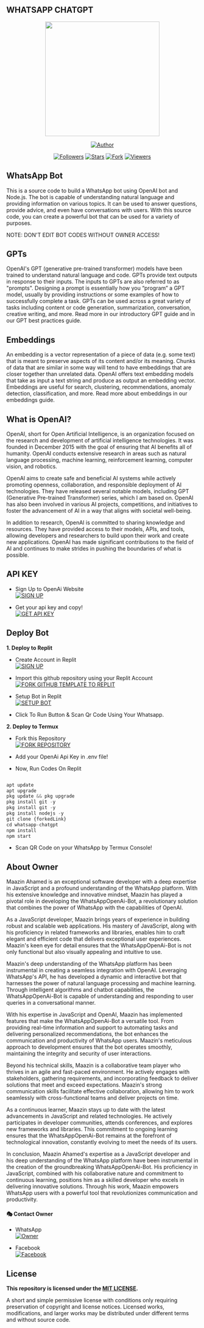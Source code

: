 <h2>WHATSAPP CHATGPT</h2>
<p align="center">
<img src="https://github.com/MznStudios/WhatsAppOpenAi-Bot/blob/main/Media/Images/WhatsAppOpenAi.jpg?raw=true" width="300" height="300"/>
</p>
<p align="center">
<a href="https://github.com/MznStudios"><img title="Author" src="https://img.shields.io/badge/POWERED BY MZN STUDIOS-black?style=for-the-badge&logo=social"></a>
<p/>
<p align="center">
<a href="https://github.com/MznStudios?tab=followers"><img title="Followers" src="https://img.shields.io/github/followers/MznStudios?label=Followers&style=social"></a>
<a href="https://github.com/MznStudios/WhatsAppOpenAi-Bot/stargazers"><img title="Stars" src="https://img.shields.io/github/stars/MznStudios/WhatsAppOpenAi-Bot?&style=social"></a>
<a href="https://github.com/MznStudios/WhatsAppOpenAi-Bot/network/members"><img title="Fork" src="https://img.shields.io/github/forks/MznStudios/WhatsAppOpenAi-Bot?style=social"></a>
<a href="https://github.com/MznStudios/WhatsAppOpenAi-Bot/watchers"><img title="Viewers" src="https://img.shields.io/github/watchers/MznStudios/WhatsAppOpenAi-Bot?label=Watching&style=social"></a>
</p>

 
 ## WhatsApp Bot
This is a source code to build a WhatsApp bot using OpenAI bot and Node.js. The bot is capable of understanding natural language and providing information on various topics. It can be used to answer questions, provide advice, and even have conversations with users. With this source code, you can create a powerful bot that can be used for a variety of purposes. <br> 

NOTE: DON'T EDIT BOT CODES WITHOUT OWNER ACCESS!

## GPTs

OpenAI's GPT (generative pre-trained transformer) models have been trained to understand natural language and code. GPTs provide text outputs in response to their inputs. The inputs to GPTs are also referred to as "prompts". Designing a prompt is essentially how you “program” a GPT model, usually by providing instructions or some examples of how to successfully complete a task. GPTs can be used across a great variety of tasks including content or code generation, summarization, conversation, creative writing, and more. Read more in our introductory GPT guide and in our GPT best practices guide.

## Embeddings
An embedding is a vector representation of a piece of data (e.g. some text) that is meant to preserve aspects of its content and/or its meaning. Chunks of data that are similar in some way will tend to have embeddings that are closer together than unrelated data. OpenAI offers text embedding models that take as input a text string and produce as output an embedding vector. Embeddings are useful for search, clustering, recommendations, anomaly detection, classification, and more. Read more about embeddings in our embeddings guide.

## What is OpenAI?
OpenAI, short for Open Artificial Intelligence, is an organization focused on the research and development of artificial intelligence technologies. It was founded in December 2015 with the goal of ensuring that AI benefits all of humanity. OpenAI conducts extensive research in areas such as natural language processing, machine learning, reinforcement learning, computer vision, and robotics.

OpenAI aims to create safe and beneficial AI systems while actively promoting openness, collaboration, and responsible deployment of AI technologies. They have released several notable models, including GPT (Generative Pre-trained Transformer) series, which I am based on. OpenAI has also been involved in various AI projects, competitions, and initiatives to foster the advancement of AI in a way that aligns with societal well-being.

In addition to research, OpenAI is committed to sharing knowledge and resources. They have provided access to their models, APIs, and tools, allowing developers and researchers to build upon their work and create new applications. OpenAI has made significant contributions to the field of AI and continues to make strides in pushing the boundaries of what is possible.

## API KEY
- Sign Up to OpenAi Website
     <br>
<a href='https://platform.openai.com/signup' target="_blank"><img alt='SIGN UP' src='https://img.shields.io/badge/Sign_Up-100000?style=for-the-badge&logo=signup&logoColor=white&labelColor=black&color=black'/></a>

- Get your api key and copy!
      <br>
<a href='https://platform.openai.com/account/api-keys' target="_blank"><img alt='GET API KEY' src='https://img.shields.io/badge/Get_Api_Key-100000?style=for-the-badge&logo=scan&logoColor=white&labelColor=black&color=black'/></a>

## Deploy Bot
**1. Deploy to Replit**
- Create Account in Replit
    <br>
<a href='https://replit.com/signup' target="_blank"><img alt='SIGN UP' src='https://img.shields.io/badge/Sign_Up_on_Replit-100000?style=for-the-badge&logo=none&logoColor=white&labelColor=black&color=black'/></a>

- Import this github repository using your Replit Account
    <br>
<a href='https://replit.com/github/MznStudios/WhatsAppOpenAi-Bot' target="_blank"><img alt='FORK GITHUB TEMPLATE TO REPLIT' src='https://img.shields.io/badge/Import_Github_Repository-100000?style=for-the-badge&logo=nonelogoColor=white&labelColor=black&color=black'/></a>

- Setup Bot in Replit
    <br>
<a href='https://github.com/MznStudios/WhatsAppOpenAi-Bot#setup' target="_blank"><img alt='SETUP BOT' src='https://img.shields.io/badge/Setup_Bot-100000?style=for-the-badge&logo=none&logoColor=white&labelColor=black&color=black'/></a>

- Click To Run Button & Scan Qr Code Using Your Whatsapp.

**2. Deploy to Termux**
- Fork this Repository
    <br>
<a href='https://github.com/MznStudios/WhatsAppOpenAi-Bot/fork' target="_blank"><img alt='FORK REPOSITORY' src='https://img.shields.io/badge/Fork_Repository-100000?style=for-the-badge&logo=none&logoColor=white&labelColor=black&color=black'/></a>

- Add your OpenAi Api Key in .env file!

- Now, Run Codes On Replit
```js

apt update
apt upgrade
pkg update && pkg upgrade
pkg install git -y
pkg install git -y
pkg install nodejs -y 
git clone {forkedLink}
cd whatsapp-chatgpt
npm install
npm start
```

- Scan QR Code on your WhatsApp by Termux Console!

## About Owner

Maazin Ahamed is an exceptional software developer with a deep expertise in JavaScript and a profound understanding of the WhatsApp platform. With his extensive knowledge and innovative mindset, Maazin has played a pivotal role in developing the WhatsAppOpenAi-Bot, a revolutionary solution that combines the power of WhatsApp with the capabilities of OpenAI.

As a JavaScript developer, Maazin brings years of experience in building robust and scalable web applications. His mastery of JavaScript, along with his proficiency in related frameworks and libraries, enables him to craft elegant and efficient code that delivers exceptional user experiences. Maazin's keen eye for detail ensures that the WhatsAppOpenAi-Bot is not only functional but also visually appealing and intuitive to use.

Maazin's deep understanding of the WhatsApp platform has been instrumental in creating a seamless integration with OpenAI. Leveraging WhatsApp's API, he has developed a dynamic and interactive bot that harnesses the power of natural language processing and machine learning. Through intelligent algorithms and chatbot capabilities, the WhatsAppOpenAi-Bot is capable of understanding and responding to user queries in a conversational manner.

With his expertise in JavaScript and OpenAI, Maazin has implemented features that make the WhatsAppOpenAi-Bot a versatile tool. From providing real-time information and support to automating tasks and delivering personalized recommendations, the bot enhances the communication and productivity of WhatsApp users. Maazin's meticulous approach to development ensures that the bot operates smoothly, maintaining the integrity and security of user interactions.

Beyond his technical skills, Maazin is a collaborative team player who thrives in an agile and fast-paced environment. He actively engages with stakeholders, gathering requirements, and incorporating feedback to deliver solutions that meet and exceed expectations. Maazin's strong communication skills facilitate effective collaboration, allowing him to work seamlessly with cross-functional teams and deliver projects on time.

As a continuous learner, Maazin stays up to date with the latest advancements in JavaScript and related technologies. He actively participates in developer communities, attends conferences, and explores new frameworks and libraries. This commitment to ongoing learning ensures that the WhatsAppOpenAi-Bot remains at the forefront of technological innovation, constantly evolving to meet the needs of its users.

In conclusion, Maazin Ahamed's expertise as a JavaScript developer and his deep understanding of the WhatsApp platform have been instrumental in the creation of the groundbreaking WhatsAppOpenAi-Bot. His proficiency in JavaScript, combined with his collaborative nature and commitment to continuous learning, positions him as a skilled developer who excels in delivering innovative solutions. Through his work, Maazin empowers WhatsApp users with a powerful tool that revolutionizes communication and productivity.

#### 🎭 Contact Owner
- WhatsApp
     <br>
<a href="https://wa.me/+94789481495"><img alt="Owner" src="https://img.shields.io/badge/-Contact%20Owner-black?style=for-the-badge&logo=whatsapp&logoColor=white"/></a>

- Facebook
     <br>
<a href="https://m.facebook.com/Fathi.Ilma.Afc"><img alt="Facebook" src="https://img.shields.io/badge/-Facebook%20Page-black?style=for-the-badge&logo=facebook&logoColor=white"/></a>

## License
**This repository  is licensed under the [MIT LICENSE](https://github.com/MznStudios/WhatsAppOpenAi-Bot/blob/main/LICENSE).**

A short and simple permissive license with conditions only requiring preservation of copyright and license notices. Licensed works, modifications, and larger works may be distributed under different terms and without source code.
